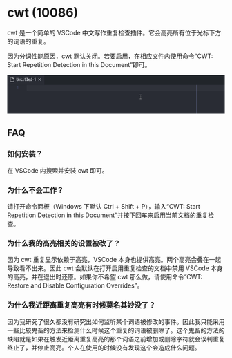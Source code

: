 # cwt (10086)
cwt 是一个简单的 VSCode 中文写作重复检查插件。它会高亮所有位于光标下方的词语的重复。

因为分词性能原因，cwt 默认关闭。若要启用，在相应文件内使用命令“CWT: Start Repetition Detection in this Document”即可。

![](./record.gif)

## FAQ
### 如何安装？
在 VSCode 内搜索并安装 cwt 即可。

### 为什么不会工作？
请打开命令面板（Windows 下默认 Ctrl + Shift + P），输入“CWT: Start Repetition Detection in this Document”并按下回车来启用当前文档的重复检查。

### 为什么我的高亮相关的设置被改了？
因为 cwt 重复显示依赖于高亮，VSCode 本身也提供高亮。两个高亮会叠在一起导致看不出来。因此 cwt 会默认在打开启用重复检查的文档中禁用 VSCode 本身的高亮，并在退出时还原。如果你不希望 cwt 那么做，请使用命令“CWT: Restore and Disable Configuration Overrides”。

### 为什么我近距离重复高亮有时候莫名其妙没了？
因为我研究了很久都没有研究出如何监听某个词语被修改的事件。因此我只能采用一些比较鬼畜的方法来检测什么时候这个重复的词语被删除了。这个鬼畜的方法的缺陷就是如果在触发近距离重复高亮的那个词语之前增加或删除字符就会误判重复终止了，并停止高亮。个人在使用的时候没有发现这个会造成什么问题。
